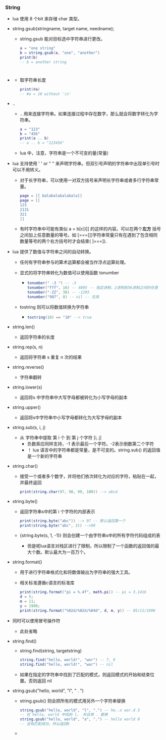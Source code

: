 ### String

- lua 使用 8 个bit 来存储 char 类型。

- string.gsub(stringname, target name, needname);

  - string.gsub 能对目标选中字符串进行更改。

    ```lua
    a = "one string"
    b = string.gsub(a, "one", "another")
    print(b)
    -- b = another string
    ```

- #

  - 取字符串长度

    ```lua
    print(#a)
    -- #a = 10 without '\n'
    ```

- ..

  - .. 用来连接字符串。如果连接过程中存在数字，那么就会将数字转化为字符串。

    ```lua
    a = "123"
    b = "456"
    print(a .. b)
    -- a .. b = "123456"
    ```

  - lua 中，注意，字符串是一个不可变的量(常量)

- lua 支持使用 ' ' or " " 来声明字符串。但双引号声明的字符串中出现单引号时可以不用转义。

  - 对于长字符串，可以使用一对双方括号来声明长字符串或者多行字符串常量。

    ```lua
    page = [[ balabalabalabala]]
    page = [[
    123
    2131
    321
    ]]
    ```

  - 有时字符串中可能有类似 a = b[c[i]] 的这样的内容。可以在两个**左方** 括号之间加上任意数量的等号。如 [===[]]字符串常量只有在遇到了包含相同数量等号的两个右方括号时才会结束( ]===]).

- lua 提供了数值与字符串之间的自动转换。

  - 任何有字符串参与的算术运算都会被当作浮点运算处理。

  - 显式的将字符串转化为数值可以使用函数 tonumber

    - ```lua
      tonumber(" -3 ") -- -3
      tonumber("fff", 16) -- 4095 -- 指定进制，2进制到36进制之间的任意
      tonumber("-ZZ", 36) -- -1295
      tonumber("987", 8) -- nil -- 无效
      ```

  - tostring 则可以将数值转换为字符串

    - ```lua
      tostring(10) == "10" --> true
      ```

- string.len()

  - 返回字符串的长度

- string.rep(s, n)

  - 返回将字符串 s 重复 n 次的结果

- string.reverse()

  - 字符串翻转

- string.lower(s)

  - 返回将s 中字符串中大写字母都被转化为小写字母的副本

- string.upper()

  - 返回将s中字符串中小写字母都转化为大写字母的副本

- string.sub(s, i, j)

  - 从 字符串中提取 第 i 个 到 第 j 个字符  [i, j]
    - 负数索应同样支持，-1 表示最后一个字符。-2表示倒数第二个字符
    - ！ lua 语言中的字符串都是常量，是不可变的。string.sub() 的返回值是一个新的字符串

- string.char()

  - 接受一个或者多个数字，并将他们依次转化为对应的字符，粘贴在一起，并最终返回

    ```lua
    print(string.char(97, 98, 99, 100)) --> abcd
    ```

- string.byte()

  - 返回字符串s中的第 i 个字符的内部表示

    ```lua
    print(string.byte("abc")) --> 97 -- 默认返回第一个
    print(string.byte("abc", 2)) -->98 
    ```

  - {string.byte(s, 1, -1)} 则会创建一个由字符串s中的所有字符代码组成的表

    - 但是呢lua语言对栈区进行了限制，所以限制了一个函数的返回值的最大个数。默认最大为一百万个。

- string.format()

  - 用于进行字符串格式化和将数值输出为字符串的强大工具。

  - 相关标准遵循c语言的标准库

    ```lua
    print(string.format("pi = %.4f", math.pi)) -- pi = 3.1416
    d = 5;
    m = 11;
    y = 1990;
    print(string.format("%02d/%02d/%04d", d, m, y)) -- 05/11/1990
    ```

- 同时可以使用冒号操作符

  - 此处省略

- string.find()

  - string.find(string, targetstring)

    ```lua
    string.find("hello, world!", "wor") -- 7, 9
    string.find("hello, world!", "war") -- nil
    ```

  - 如果在指定的字符串中找到了匹配的模式，则返回模式的开始和结束位置。否则返回 nil

- string.gsub("hello, world", "l", " . ")

  - string.gsub() 则会把所有的模式用另外一个字符串替换

    ``` lua
    string.gsub("hello, world", "l", ".") -- he..o wor.d 3 
    -- 在 hello, world 中找到 l， 并且用 . 替换
    string.gsub("hello, world", "a", ".") -- hello world 0
    -- 没有匹配成功，所以返回0
    ```

  - 

  

  

  

  

  

  

  

  

  

  

  

  

  

  

  

  













